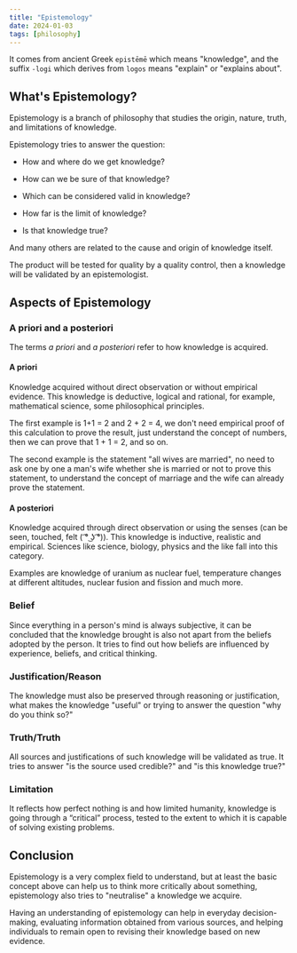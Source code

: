 ```yaml
---
title: "Epistemology"
date: 2024-01-03
tags: [philosophy]
---
```


It comes from ancient Greek `epistēmē` which means "knowledge", and the suffix `-logi` which derives from `logos` means "explain" or "explains about".

## What's Epistemology?

Epistemology is a branch of philosophy that studies the origin, nature, truth, and limitations of knowledge.

Epistemology tries to answer the question:

- How and where do we get knowledge?

- How can we be sure of that knowledge?

- Which can be considered valid in knowledge?

- How far is the limit of knowledge?

- Is that knowledge true?

And many others are related to the cause and origin of knowledge itself.

The product will be tested for quality by a quality control, then a knowledge will be validated by an epistemologist.

## Aspects of Epistemology

### A priori and a posteriori

The terms *a priori* and *a posteriori* refer to how knowledge is acquired.

#### A priori

Knowledge acquired without direct observation or without empirical evidence. This knowledge is deductive, logical and rational, for example, mathematical science, some philosophical principles.

The first example is 1+1 = 2 and 2 + 2 = 4, we don't need empirical proof of this calculation to prove the result, just understand the concept of numbers, then we can prove that 1 + 1 = 2, and so on.

The second example is the statement "all wives are married", no need to ask one by one a man's wife whether she is married or not to prove this statement, to understand the concept of marriage and the wife can already prove the statement.

#### A posteriori

Knowledge acquired through direct observation or using the senses (can be seen, touched, felt ( ͡° ͜ʖ ͡°)). This knowledge is inductive, realistic and empirical. Sciences like science, biology, physics and the like fall into this category.

Examples are knowledge of uranium as nuclear fuel, temperature changes at different altitudes, nuclear fusion and fission and much more.

### Belief

Since everything in a person's mind is always subjective, it can be concluded that the knowledge brought is also not apart from the beliefs adopted by the person. It tries to find out how beliefs are influenced by experience, beliefs, and critical thinking.

### Justification/Reason

The knowledge must also be preserved through reasoning or justification, what makes the knowledge "useful" or trying to answer the question "why do you think so?"

### Truth/Truth

All sources and justifications of such knowledge will be validated as true. It tries to answer "is the source used credible?" and "is this knowledge true?"

### Limitation

It reflects how perfect nothing is and how limited humanity, knowledge is going through a “critical” process, tested to the extent to which it is capable of solving existing problems.

## Conclusion

Epistemology is a very complex field to understand, but at least the basic concept above can help us to think more critically about something, epistemology also tries to "neutralise" a knowledge we acquire.

Having an understanding of epistemology can help in everyday decision-making, evaluating information obtained from various sources, and helping individuals to remain open to revising their knowledge based on new evidence.
